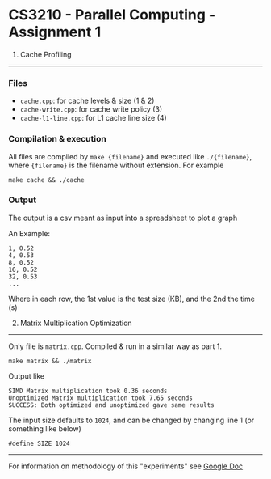 CS3210 - Parallel Computing - Assignment 1
==========================================

1. Cache Profiling
------------------

### Files 

- `cache.cpp`: for cache levels & size (1 & 2)
- `cache-write.cpp`: for cache write policy (3)
- `cache-l1-line.cpp`: for L1 cache line size (4)

### Compilation & execution 

All files are compiled by `make {filename}` and executed like `./{filename}`, 
where `{filename}` is the filename without extension. For example

    make cache && ./cache

### Output

The output is a csv meant as input into a spreadsheet to plot a graph

An Example: 

	1, 0.52 
	4, 0.53 
	8, 0.52 
	16, 0.52 
	32, 0.53 
	...

Where in each row, the 1st value is the test size (KB), and the 2nd the time (s)


2. Matrix Multiplication Optimization
-------------------------------------

Only file is `matrix.cpp`. Compiled & run in a similar way as part 1. 

    make matrix && ./matrix

Output like

	SIMD Matrix multiplication took 0.36 seconds
	Unoptimized Matrix multiplication took 7.65 seconds
	SUCCESS: Both optimized and unoptimized gave same results

The input size defaults to `1024`, and can be changed by changing line 1 (or something like below)

    #define SIZE 1024


------------------------

For information on methodology of this "experiments" see [Google Doc][1]

[1]: https://docs.google.com/document/d/1LtDiZVuN0qqxFUWs6naD94Hzn1Q2qaqRdlEluAuAlpQ/edit#heading=h.c0boq1pg8xsy